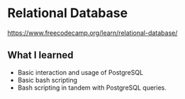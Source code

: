 # Relational Database

https://www.freecodecamp.org/learn/relational-database/

## What I learned

-   Basic interaction and usage of PostgreSQL
-   Basic bash scripting
-   Bash scripting in tandem with PostgreSQL queries.
